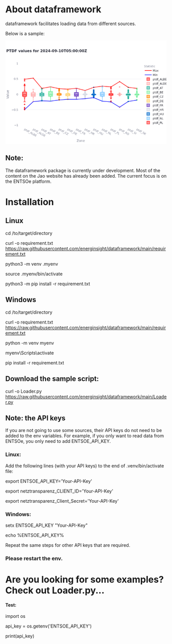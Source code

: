 # About dataframework

dataframework facilitates loading data from different sources.

Below is a sample:

![PTDF Plot](./newplot.png)

## Note:

The dataframework package is currently under development. Most of the content on the Jao website has already been added. The current focus is on the ENTSOe platform.

# Installation


## Linux
cd /to/target/directory

curl -o requirement.txt https://raw.githubusercontent.com/energinsight/dataframework/main/requirement.txt

<!-- git clone https://github.com/energinsight/dataframework.git -->

python3 -m venv .myenv

source .myenv/bin/activate

python3 -m pip install -r requirement.txt



## Windows
cd /to/target/directory

curl -o requirement.txt https://raw.githubusercontent.com/energinsight/dataframework/main/requirement.txt

python -m venv myenv

myenv\Scripts\activate

pip install -r requirement.txt


## Download the sample script:
curl -o Loader.py https://raw.githubusercontent.com/energinsight/dataframework/main/Loader.py

## Note: the API keys

If you are not going to use some sources, their API keys do not need to be added to the env variables. For example, if you only want to read data from ENTSOe, you only need to add ENTSOE_API_KEY. 

### Linux:
Add the following lines (with your API keys) to the end of .venv/bin/activate file:

export ENTSOE_API_KEY='Your-API-Key'

export netztransparenz_CLIENT_ID='Your-API-Key'

export netztransparenz_Client_Secret='Your-API-Key'


### Windows:

setx ENTSOE_API_KEY "Your-API-Key"

echo %ENTSOE_API_KEY%

Repeat the same steps for other API keys that are required.

### Please restart the env.


# Are you looking for some examples? Check out Loader.py...

#### Test:
import os

api_key = os.getenv('ENTSOE_API_KEY')

print(api_key)
